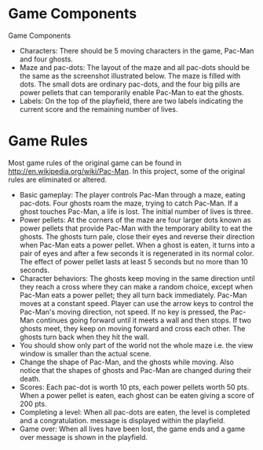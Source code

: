 # Game Components #
Game Components
  * Characters: There should be 5 moving characters in the game, Pac-Man and four ghosts.
  * Maze and pac-dots: The layout of the maze and all pac-dots should be the same as the screenshot illustrated below. The maze is filled with dots. The small dots are ordinary pac-dots, and the four big pills are power pellets that can temporarily enable Pac-Man to eat the ghosts.
  * Labels: On the top of the playfield, there are two labels indicating the current score and the remaining number of lives.

# Game Rules #

Most game rules of the original game can be found in http://en.wikipedia.org/wiki/Pac-Man. In this project, some of the original rules are eliminated or altered.
  * Basic gameplay: The player controls Pac-Man through a maze, eating pac-dots. Four ghosts roam the maze, trying to catch Pac-Man. If a ghost touches Pac-Man, a life is lost. The initial number of lives is three.
  * Power pellets: At the corners of the maze are four larger dots known as power pellets that
provide Pac-Man with the temporary ability to eat the ghosts. The ghosts turn pale, close
their eyes and reverse their direction when Pac-Man eats a power pellet. When a ghost is
eaten, it turns into a pair of eyes and after a few seconds it is regenerated in its normal
color. The effect of power pellet lasts at least 5 seconds but no more than 10 seconds.
  * Character behaviors: The ghosts keep moving in the same direction until they reach a cross where they can make a random choice, except when Pac-Man eats a power pellet; they all turn back immediately. Pac-Man moves at a constant speed. Player can use the arrow keys to control the Pac-Man's moving direction, not speed. If no key is pressed, the Pac-Man continues going forward until it meets a wall and then stops. If two ghosts meet, they keep on moving forward and cross each other. The ghosts turn back when they hit the wall.
  * You should show only part of the world not the whole maze i.e. the view window is smaller than the actual scene.
  * Change the shape of Pac-Man, and the ghosts while moving. Also notice that the shapes of ghosts and Pac-Man are changed during their death.
  * Scores: Each pac-dot is worth 10 pts, each power pellets worth 50 pts. When a power pellet is eaten, each ghost can be eaten giving a score of 200 pts.
  * Completing a level: When all pac-dots are eaten, the level is completed and a congratulation. message is displayed within the playfield.
  * Game over: When all lives have been lost, the game ends and a game over message is
shown in the playfield.